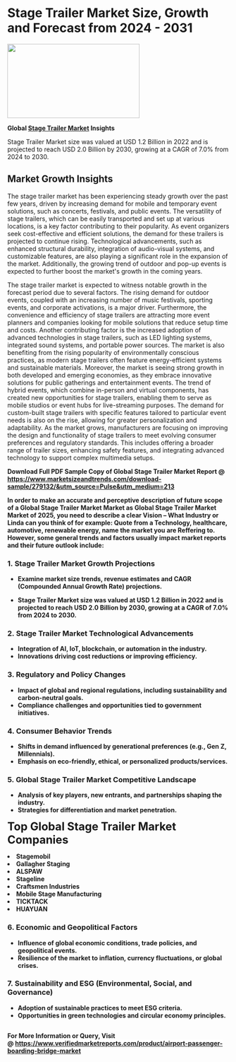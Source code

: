 <H1>Stage Trailer Market Size, Growth and Forecast from 2024 - 2031</H1><img class="aligncenter size-medium wp-image-584254" src="https://thirdeyenews.in/wp-content/uploads/2024/09/Global-Market-Research-300x168.jpeg" alt="" width="300" height="168" /><p><strong>Global&nbsp;<a href="https://www.marketsizeandtrends.com/download-sample/279132/&amp;utm_source=Pulse&amp;utm_medium=213">Stage Trailer Market</a> Insights</strong></p><p>Stage Trailer Market size was valued at USD 1.2 Billion in 2022 and is projected to reach USD 2.0 Billion by 2030, growing at a CAGR of 7.0% from 2024 to 2030.</p><p><h2>Market Growth Insights</h2> <p>The stage trailer market has been experiencing steady growth over the past few years, driven by increasing demand for mobile and temporary event solutions, such as concerts, festivals, and public events. The versatility of stage trailers, which can be easily transported and set up at various locations, is a key factor contributing to their popularity. As event organizers seek cost-effective and efficient solutions, the demand for these trailers is projected to continue rising. Technological advancements, such as enhanced structural durability, integration of audio-visual systems, and customizable features, are also playing a significant role in the expansion of the market. Additionally, the growing trend of outdoor and pop-up events is expected to further boost the market's growth in the coming years.</p> <p><strong></strong></p> <p>The stage trailer market is expected to witness notable growth in the forecast period due to several factors. The rising demand for outdoor events, coupled with an increasing number of music festivals, sporting events, and corporate activations, is a major driver. Furthermore, the convenience and efficiency of stage trailers are attracting more event planners and companies looking for mobile solutions that reduce setup time and costs. Another contributing factor is the increased adoption of advanced technologies in stage trailers, such as LED lighting systems, integrated sound systems, and portable power sources. The market is also benefiting from the rising popularity of environmentally conscious practices, as modern stage trailers often feature energy-efficient systems and sustainable materials. Moreover, the market is seeing strong growth in both developed and emerging economies, as they embrace innovative solutions for public gatherings and entertainment events. The trend of hybrid events, which combine in-person and virtual components, has created new opportunities for stage trailers, enabling them to serve as mobile studios or event hubs for live-streaming purposes. The demand for custom-built stage trailers with specific features tailored to particular event needs is also on the rise, allowing for greater personalization and adaptability. As the market grows, manufacturers are focusing on improving the design and functionality of stage trailers to meet evolving consumer preferences and regulatory standards. This includes offering a broader range of trailer sizes, enhancing safety features, and integrating advanced technology to support complex multimedia setups. <p><strong></p><p><span class=""><strong>Download Full PDF Sample Copy of Global Stage Trailer Market Report</strong> @ <a href="https://www.marketsizeandtrends.com/download-sample/279132/&amp;utm_source=Pulse&amp;utm_medium=213" target="_blank">https://www.marketsizeandtrends.com/download-sample/279132/&amp;utm_source=Pulse&amp;utm_medium=213</a></span></p><p>In order to make an accurate and perceptive description of future scope of a Global&nbsp;Stage Trailer Market Market as Global&nbsp;Stage Trailer Market Market of 2025, you need to describe a clear Vision &ndash; What Industry or Linda can you think of for example: Quote from a Technology, healthcare, automotive, renewable energy, name the market you are Reffering to. However, some general trends and factors usually impact market reports and their future outlook include:</p><h3>1.&nbsp;<strong>Stage Trailer Market Growth Projections</strong></h3><ul><li>Examine market size trends, revenue estimates and CAGR (Compounded Annual Growth Rate) projections.</li><li><p>Stage Trailer Market size was valued at USD 1.2 Billion in 2022 and is projected to reach USD 2.0 Billion by 2030, growing at a CAGR of 7.0% from 2024 to 2030.</p></li></ul><h3>2.&nbsp;<strong>Stage Trailer Market Technological Advancements</strong></h3><ul><li>Integration of AI, IoT, blockchain, or automation in the industry.</li><li>Innovations driving cost reductions or improving efficiency.</li></ul><h3>3.&nbsp;<strong>Regulatory and Policy Changes</strong></h3><ul><li>Impact of global and regional regulations, including sustainability and carbon-neutral goals.</li><li>Compliance challenges and opportunities tied to government initiatives.</li></ul><h3>4.&nbsp;<strong>Consumer Behavior Trends</strong></h3><ul><li>Shifts in demand influenced by generational preferences (e.g., Gen Z, Millennials).</li><li>Emphasis on eco-friendly, ethical, or personalized products/services.</li></ul><h3>5.&nbsp;<strong>Global Stage Trailer Market Competitive Landscape</strong></h3><ul><li>Analysis of key players, new entrants, and partnerships shaping the industry.</li><li>Strategies for differentiation and market penetration.</li></ul><p data-pm-slice="1 1 []"><span style="color: inherit; font-family: inherit; font-size: 25px;">Top Global Stage Trailer Market Companies</span></p><div class="" data-test-id=""><p><li>Stagemobil</li><li> Gallagher Staging</li><li> ALSPAW</li><li> Stageline</li><li> Craftsmen Industries</li><li> Mobile Stage Manufacturing</li><li> TICKTACK</li><li> HUAYUAN</li></p></div><h3>6.&nbsp;<strong>Economic and Geopolitical Factors</strong></h3><ul><li>Influence of global economic conditions, trade policies, and geopolitical events.</li><li>Resilience of the market to inflation, currency fluctuations, or global crises.</li></ul><h3>7.&nbsp;<strong>Sustainability and ESG (Environmental, Social, and Governance)</strong></h3><ul><li>Adoption of sustainable practices to meet ESG criteria.</li><li>Opportunities in green technologies and circular economy principles.</li></ul><h2><strong style="font-size: 14px;">For More Information or Query, Visit @&nbsp;</strong><a style="background-color: #ffffff; font-size: 14px;" href="https://www.marketsizeandtrends.com/report/stage-trailer-market/" target="_blank">https://www.verifiedmarketreports.com/product/airport-passenger-boarding-bridge-market</a></h2>

